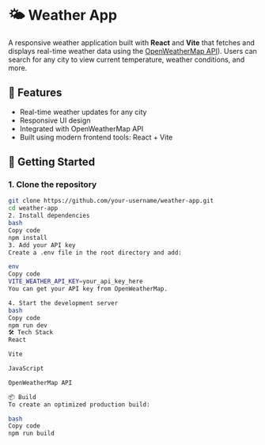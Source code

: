 # 🌤️ Weather App

A responsive weather application built with **React** and **Vite** that fetches and displays real-time weather data using the [OpenWeatherMap API](https://www.google.com/search?q=weather&oq=weather+&gs_lcrp=EgZjaHJvbWUyBggAEEUYOTISCAEQABhGGIACGJIDGLEDGIAEMg0IAhAAGJIDGIAEGIoFMgoIAxAAGLEDGIAEMgoIBBAAGLEDGIAEMgcIBRAAGIAEMgcIBhAAGIAEMgcIBxAAGIAEMgoICBAAGLEDGIAEMgcICRAAGI8C0gEJNzQ5M2owajE1qAIIsAIB8QVVheNoCO0BVvEFVYXjaAjtAVY&sourceid=chrome&ie=UTF-8&zx=1754419946731&no_sw_cr=1)). Users can search for any city to view current temperature, weather conditions, and more.

## 🔧 Features

- Real-time weather updates for any city
- Responsive UI design
- Integrated with OpenWeatherMap API
- Built using modern frontend tools: React + Vite

## 🚀 Getting Started

### 1. Clone the repository

```bash
git clone https://github.com/your-username/weather-app.git
cd weather-app
2. Install dependencies
bash
Copy code
npm install
3. Add your API key
Create a .env file in the root directory and add:

env
Copy code
VITE_WEATHER_API_KEY=your_api_key_here
You can get your API key from OpenWeatherMap.

4. Start the development server
bash
Copy code
npm run dev
🛠️ Tech Stack
React

Vite

JavaScript

OpenWeatherMap API

📦 Build
To create an optimized production build:

bash
Copy code
npm run build
